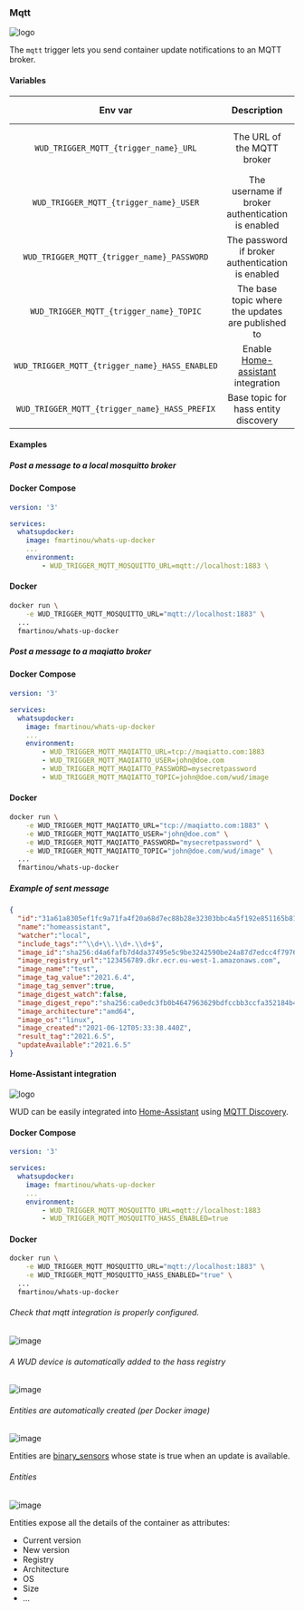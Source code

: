 ### Mqtt
![logo](mqtt.png)

The ```mqtt``` trigger lets you send container update notifications to an MQTT broker.

#### Variables

| Env var                                            | Description                                                         | Supported values                    | Default value |
|:--------------------------------------------------:|:-------------------------------------------------------------------:|:-----------------------------------:|:-------------:| 
| ```WUD_TRIGGER_MQTT_{trigger_name}_URL```          | The URL of the MQTT broker                                          | Valid mqtt, mqtts, tcp, ws, wss url |               |
| ```WUD_TRIGGER_MQTT_{trigger_name}_USER```         | The username if broker authentication is enabled                    |                                     |               |
| ```WUD_TRIGGER_MQTT_{trigger_name}_PASSWORD```     | The password if broker authentication is enabled                    |                                     |               |
| ```WUD_TRIGGER_MQTT_{trigger_name}_TOPIC```        | The base topic where the updates are published to                   |                                     | wud/container |
| ```WUD_TRIGGER_MQTT_{trigger_name}_HASS_ENABLED``` | Enable [Home-assistant](https://www.home-assistant.io/) integration | true / false                        | false         |
| ```WUD_TRIGGER_MQTT_{trigger_name}_HASS_PREFIX```  | Base topic for hass entity discovery                                |                                     | homeassistant |

#### Examples

##### Post a message to a local mosquitto broker

<!-- tabs:start -->
#### **Docker Compose**
```yaml
version: '3'

services:
  whatsupdocker:
    image: fmartinou/whats-up-docker
    ...
    environment:
        - WUD_TRIGGER_MQTT_MOSQUITTO_URL=mqtt://localhost:1883 \
```

#### **Docker**
```bash
docker run \
    -e WUD_TRIGGER_MQTT_MOSQUITTO_URL="mqtt://localhost:1883" \
  ...
  fmartinou/whats-up-docker
```
<!-- tabs:end -->

##### Post a message to a maqiatto broker

<!-- tabs:start -->
#### **Docker Compose**
```yaml
version: '3'

services:
  whatsupdocker:
    image: fmartinou/whats-up-docker
    ...
    environment:
        - WUD_TRIGGER_MQTT_MAQIATTO_URL=tcp://maqiatto.com:1883
        - WUD_TRIGGER_MQTT_MAQIATTO_USER=john@doe.com
        - WUD_TRIGGER_MQTT_MAQIATTO_PASSWORD=mysecretpassword
        - WUD_TRIGGER_MQTT_MAQIATTO_TOPIC=john@doe.com/wud/image
```

#### **Docker**
```bash
docker run \
    -e WUD_TRIGGER_MQTT_MAQIATTO_URL="tcp://maqiatto.com:1883" \
    -e WUD_TRIGGER_MQTT_MAQIATTO_USER="john@doe.com" \
    -e WUD_TRIGGER_MQTT_MAQIATTO_PASSWORD="mysecretpassword" \
    -e WUD_TRIGGER_MQTT_MAQIATTO_TOPIC="john@doe.com/wud/image" \
  ...
  fmartinou/whats-up-docker
```
<!-- tabs:end -->

##### Example of sent message
```json
{
  "id":"31a61a8305ef1fc9a71fa4f20a68d7ec88b28e32303bbc4a5f192e851165b816",
  "name":"homeassistant",
  "watcher":"local",
  "include_tags":"^\\d+\\.\\d+.\\d+$",
  "image_id":"sha256:d4a6fafb7d4da37495e5c9be3242590be24a87d7edcc4f79761098889c54fca6",
  "image_registry_url":"123456789.dkr.ecr.eu-west-1.amazonaws.com",
  "image_name":"test",
  "image_tag_value":"2021.6.4",
  "image_tag_semver":true,
  "image_digest_watch":false,
  "image_digest_repo":"sha256:ca0edc3fb0b4647963629bdfccbb3ccfa352184b45a9b4145832000c2878dd72",
  "image_architecture":"amd64",
  "image_os":"linux",
  "image_created":"2021-06-12T05:33:38.440Z",
  "result_tag":"2021.6.5",
  "updateAvailable":"2021.6.5"
}
```

#### Home-Assistant integration
![logo](hass.png)

WUD can be easily integrated into [Home-Assistant](https://www.home-assistant.io/) using [MQTT Discovery](https://www.home-assistant.io/docs/mqtt/discovery/).

<!-- tabs:start -->
#### **Docker Compose**
```yaml
version: '3'

services:
  whatsupdocker:
    image: fmartinou/whats-up-docker
    ...
    environment:
        - WUD_TRIGGER_MQTT_MOSQUITTO_URL=mqtt://localhost:1883
        - WUD_TRIGGER_MQTT_MOSQUITTO_HASS_ENABLED=true
```

#### **Docker**
```bash
docker run \
    -e WUD_TRIGGER_MQTT_MOSQUITTO_URL="mqtt://localhost:1883" \
    -e WUD_TRIGGER_MQTT_MOSQUITTO_HASS_ENABLED="true" \
  ...
  fmartinou/whats-up-docker
```
<!-- tabs:end -->

###### Check that mqtt integration is properly configured.
![image](hass_01.png)

###### A WUD device is automatically added to the hass registry
![image](hass_02.png)

###### Entities are automatically created (per Docker image)
![image](hass_03.png)

Entities are [binary_sensors](https://www.home-assistant.io/integrations/binary_sensor/) whose state is true when an update is available.

###### Entities
![image](hass_04.png)

Entities expose all the details of the container as attributes:
- Current version
- New version
- Registry
- Architecture
- OS
- Size
- ...
